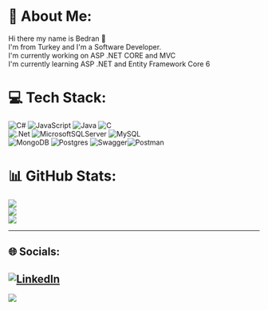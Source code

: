 # 💫 About Me:
Hi there my name is Bedran 👋<br>I'm from Turkey and I'm a Software Developer.<br>I'm currently working on ASP .NET CORE and MVC<br>I'm currently learning ASP .NET and Entity Framework Core 6


# 💻 Tech Stack:
![C#](https://img.shields.io/badge/c%23-%23239120.svg?style=for-the-badge&logo=c-sharp&logoColor=white) ![JavaScript](https://img.shields.io/badge/javascript-%23323330.svg?style=for-the-badge&logo=javascript&logoColor=%23F7DF1E) ![Java](https://img.shields.io/badge/java-%23ED8B00.svg?style=for-the-badge&logo=java&logoColor=white) ![C](https://img.shields.io/badge/c-%2300599C.svg?style=for-the-badge&logo=c&logoColor=white)<br> ![.Net](https://img.shields.io/badge/.NET-5C2D91?style=for-the-badge&logo=.net&logoColor=white) ![MicrosoftSQLServer](https://img.shields.io/badge/Microsoft%20SQL%20Sever-CC2927?style=for-the-badge&logo=microsoft%20sql%20server&logoColor=white) ![MySQL](https://img.shields.io/badge/mysql-%2300f.svg?style=for-the-badge&logo=mysql&logoColor=white)<br> ![MongoDB](https://img.shields.io/badge/MongoDB-%234ea94b.svg?style=for-the-badge&logo=mongodb&logoColor=white) ![Postgres](https://img.shields.io/badge/postgres-%23316192.svg?style=for-the-badge&logo=postgresql&logoColor=white) ![Swagger](https://img.shields.io/badge/-Swagger-%23Clojure?style=for-the-badge&logo=swagger&logoColor=white)![Postman](https://img.shields.io/badge/Postman-FF6C37?style=for-the-badge&logo=postman&logoColor=white)
# 📊 GitHub Stats:
![](https://github-readme-stats.vercel.app/api?username=bedranozcan&theme=dark&hide_border=false&include_all_commits=true&count_private=true)<br/>
![](https://github-readme-streak-stats.herokuapp.com/?user=bedranozcan&theme=dark&hide_border=false)<br/>
![](https://github-readme-stats.vercel.app/api/top-langs/?username=bedranozcan&theme=dark&hide_border=false&include_all_commits=true&count_private=true&layout=compact)

---
## 🌐 Socials:
[![LinkedIn](https://img.shields.io/badge/LinkedIn-%230077B5.svg?logo=linkedin&logoColor=white)](https://linkedin.com/in/bedran-ozcan) 
----
[![](https://visitcount.itsvg.in/api?id=bedranozcan&icon=0&color=0)](https://visitcount.itsvg.in)

<!-- Proudly created with GPRM ( https://gprm.itsvg.in ) -->

